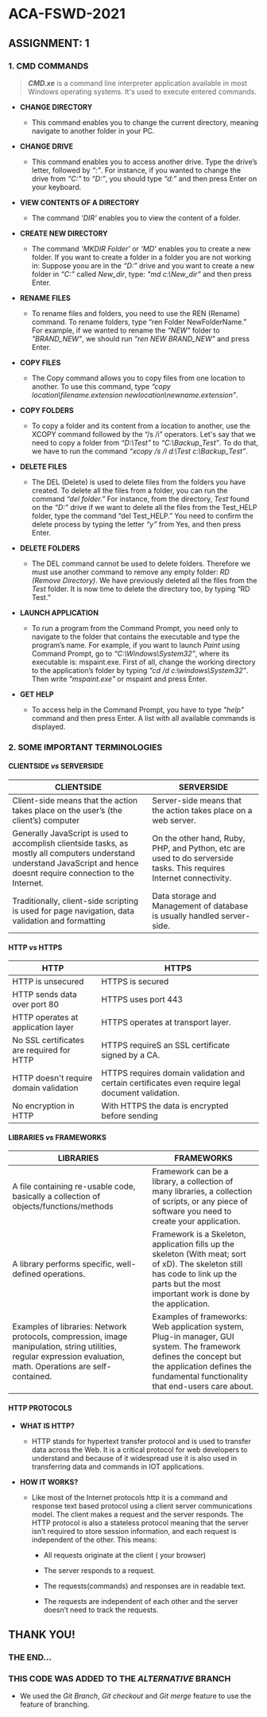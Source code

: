 # ACA-FSWD-2021

## ASSIGNMENT: 1

### 1. CMD COMMANDS

>  _**CMD.xe**_ is a command line interpreter application available in most Windows operating systems. It's used to execute entered commands. 


- **CHANGE DIRECTORY**

  - This command enables you to change the current directory, meaning navigate to another folder in your PC.

- **CHANGE DRIVE**

  - This command enables you to access another drive. Type the drive’s letter, followed by *“:”*. For instance, if you wanted to change the drive from *“C:”* to _“D:”_, you should type _“d:”_ and then press Enter on your keyboard.

- **VIEW CONTENTS OF A DIRECTORY**

  - The command *'DIR'* enables you to view the content of a folder.

- **CREATE NEW DIRECTORY**

  - The command _'MKDIR Folder'_ or _'MD'_ enables you to create a  new folder. If you want to create a folder in a folder you are not working in: Suppose yoou are in the _“D:”_ drive and you want to create a new folder in _“C:”_ called _New_dir_, type: _"md c:\New_dir”_ and then press Enter.

- **RENAME FILES**

  - To rename files and folders, you need to use the REN (Rename) command. To rename folders, type “ren Folder NewFolderName.” For example, if we wanted to rename the _"NEW"_ folder to _"BRAND_NEW"_, we should run _“ren NEW BRAND_NEW"_ and press Enter.

- **COPY FILES**

  - The Copy command allows you to copy files from one location to another. To use this command, type _“copy location\filename.extension newlocation\newname.extension”_.

- **COPY FOLDERS**

  - To copy a folder and its content from a location to another, use the XCOPY command followed by the “/s /i” operators. Let's say that we need to copy a folder from _“D:\Test”_ to *“C:\Backup_Test”*. To do that, we have to run the command _“xcopy /s /i d:\Test c:\Backup_Test”_.

- **DELETE FILES**

  - The DEL (Delete) is used to delete files from the folders you have created. To delete all the files from a folder, you can run the command _“del folder.”_ For instance, from the directory, _Test_ found on the _“D:”_ drive if we want to delete all the files from the Test_HELP folder, type the command “del Test_HELP.” You need to confirm the delete process by typing the letter _“y”_ from Yes, and then press Enter.

- **DELETE FOLDERS**

  - The DEL command cannot be used to delete folders. Therefore we must use another command to remove any empty folder: _RD (Remove Directory)_. We have previously deleted all the files from the _Test_ folder. It is now time to delete the directory too, by typing “RD Test.”

- **LAUNCH APPLICATION**

  - To run a program from the Command Prompt, you need only to navigate to the folder that contains the executable and type the program’s name. For example, if you want to launch _Paint_ using Command Prompt, go to _“C:\Windows\System32”_, where its executable is: mspaint.exe. First of all, change the working directory to the application’s folder by typing _“cd /d c:\windows\System32”_. Then write _"mspaint.exe"_ or mspaint and press Enter.

- **GET HELP**

  - To access help in the Command Prompt, you have to type _"help"_ command and then press Enter. A list with all available commands is displayed.


### 2. SOME IMPORTANT TERMINOLOGIES

#### CLIENTSIDE _vs_ SERVERSIDE

CLIENTSIDE | SERVERSIDE
---------- | ----------
Client-side means that the action takes place on the user’s (the client’s) computer | Server-side means that the action takes place on a web server.
Generally JavaScript is used to accomplish clientside tasks, as mostly all computers understand understand JavaScript and hence doesnt require connection to the Internet. | On the other hand, Ruby, PHP, and Python, etc are used to do serverside tasks. This requires Internet connectivity.
Traditionally, client-side scripting is used for page navigation, data validation and formatting | Data storage and Management of database is usually handled server-side.


#### HTTP _vs_ HTTPS

HTTP | HTTPS
---- | -----
HTTP is unsecured | HTTPS is secured
HTTP sends data over port 80 | HTTPS uses port 443
HTTP operates at application layer | HTTPS operates at transport layer.
No SSL certificates are required for HTTP | HTTPS requireS an SSL certificate signed by a CA.
HTTP doesn't require domain validation |  HTTPS requires domain validation and certain certificates even require legal document validation.
No encryption in HTTP | With HTTPS the data is encrypted before sending


#### LIBRARIES _vs_ FRAMEWORKS

LIBRARIES | FRAMEWORKS
--------- | ----------
A file containing re-usable code, basically a collection of objects/functions/methods | Framework can be a library, a collection of many libraries, a collection of scripts, or any piece of software you need to create your application.
A library performs specific, well-defined operations. | Framework is a Skeleton, application fills up the skeleton (With meat; sort of xD). The skeleton still has code to link up the parts but the most important work is done by the application.
Examples of libraries: Network protocols, compression, image manipulation, string utilities, regular expression evaluation, math. Operations are self-contained. | Examples of frameworks: Web application system, Plug-in manager, GUI system. The framework defines the concept but the application defines the fundamental functionality that end-users care about.


#### HTTP PROTOCOLS
- **WHAT IS HTTP?**
  - HTTP stands for hypertext transfer protocol and is used to transfer data across the Web. It is a critical protocol for web developers to understand and because of it widespread use it is also used in transferring data and commands in IOT applications. 

- **HOW IT WORKS?**
  - Like most of the Internet protocols http it is a command and response text based protocol using a client server communications model. The client makes a request and the server responds. The HTTP protocol is also a stateless protocol meaning that the server isn’t required to store session information, and each request is independent of the other. This means:

    - All requests originate at the client ( your browser)

    - The server responds to a request.

    - The requests(commands) and responses are in readable text.

    - The requests are independent of each other and the server doesn’t need to track the requests.


## THANK YOU!

### THE END...

### THIS CODE WAS ADDED TO THE _ALTERNATIVE_ BRANCH
- We used the _Git Branch_, _Git checkout_ and _Git merge_ feature to use the feature of branching.



